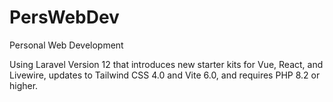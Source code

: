 # PersWebDev
Personal Web Development

Using Laravel Version 12 that introduces new starter kits for Vue, React, and Livewire, updates to Tailwind CSS 4.0 and Vite 6.0, and requires PHP 8.2 or higher.
